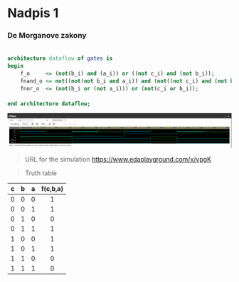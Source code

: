# Nadpis 1

### De Morganove zakony

```vhdl

architecture dataflow of gates is
begin
    f_o     <= (not(b_i) and (a_i)) or ((not c_i) and (not b_i));
    fnand_o <= not((not(not b_i and a_i)) and (not((not c_i) and (not b_i))));
    fnor_o  <= (not(b_i or (not a_i))) or (not(c_i or b_i));

end architecture dataflow;

```
![DeMOrgan simulation](images/DeMorgan_sim.png)

> URL for the simulation
https://www.edaplayground.com/x/vpgK

>Truth table 

| **c** | **b** |**a** | **f(c,b,a)** |
| :-: | :-: | :-: | :-: |
| 0 | 0 | 0 |  1|
| 0 | 0 | 1 |  1|
| 0 | 1 | 0 |  0|
| 0 | 1 | 1 |  1|
| 1 | 0 | 0 |  1|
| 1 | 0 | 1 |  1|
| 1 | 1 | 0 |  0|
| 1 | 1 | 1 |  0|



